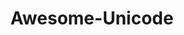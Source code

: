 ---
title: "Awesome-Unicode"
description: "A curated list of delightful Unicode tidbits, packages, and resources that can be used for security and development purposes."
platforms: ["web"]
categories: ["Misc", "Web"]
tags: ["unicode", "character-encoding", "homoglyphs", "internationalization", "reference"]
github: "https://github.com/jagracey/Awesome-Unicode"
---